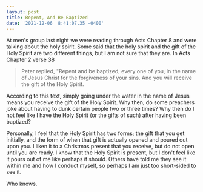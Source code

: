 ```yaml
--- 
layout: post 
title: Repent, And Be Baptized 
date: '2021-12-06  8:41:07.35 -0400' 
--- 
```

At men's group last night we were reading through Acts Chapter 8 and were talking about the holy spirit. Some 
said that the holy spirit and the gift of the Holy Spirit are two different things, but I am not sure that they 
are. In Acts Chapter 2 verse 38

> Peter replied, "Repent and be baptized, every one of you, in the name of Jesus Christ for the forgiveness of 
your sins. And you will receive the gift of the Holy Spirit. 

According to this text, simply going under the water in the name of Jesus means you receive the gift of the Holy 
Spirit. Why then, do some preachers joke about having to dunk certain people two or three times? Why then do I 
not feel like I have the Holy Spirit (or the gifts of such) after having been baptized? 

Personally, I feel that the Holy Spirit has two forms; the gift that you get initially, and the form of when 
that gift is actually opened and poured out upon you. I liken it to a Christmas present that you receive, but do 
not open until you are ready. I know that the Holy Spirit is present, but I don't feel like it pours out of me 
like perhaps it should. Others have told me they see it within me and how I conduct myself, so perhaps I am just 
too short-sided to see it. 

Who knows. 
